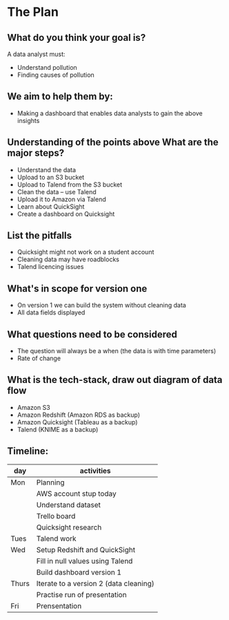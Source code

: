 # The Plan

## What do you think your goal is?

A data analyst must:

- Understand pollution
- Finding causes of pollution

## We aim to help them by:

- Making a dashboard that enables data analysts to gain the above insights

## Understanding of the points above What are the major steps?

- Understand the data
- Upload to an S3 bucket
- Upload to Talend from the S3 bucket
- Clean the data – use Talend
- Upload it to Amazon via Talend
- Learn about QuickSight
- Create a dashboard on Quicksight

## List the pitfalls

- Quicksight might not work on a student account
- Cleaning data may have roadblocks
- Talend licencing issues

## What's in scope for version one

- On version 1 we can build the system without cleaning data
- All data fields displayed

## What questions need to be considered

- The question will always be a when (the data is with time parameters)
- Rate of change

## What is the tech-stack, draw out diagram of data flow

- Amazon S3
- Amazon Redshift (Amazon RDS as backup)
- Amazon Quicksight (Tableau as a backup)
- Talend (KNIME as a backup)

## Timeline:

| day   | activities                             |
| ----- | -------------------------------------- |
| Mon   | Planning                               |
|       | AWS account stup today                 |
|       | Understand dataset                     |
|       | Trello board                           |
|       | Quicksight research                    |
| Tues  | Talend work                            |
| Wed   | Setup Redshift and QuickSight          |
|       | Fill in null values using Talend       |
|       | Build dashboard version 1              |
| Thurs | Iterate to a version 2 (data cleaning) |
|       | Practise run of presentation           |
| Fri   | Prensentation                          |